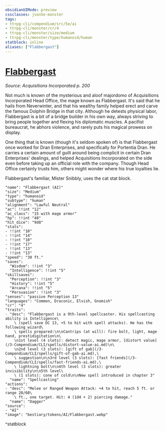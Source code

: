 ```yaml
---
obsidianUIMode: preview
cssclasses: json5e-monster
tags:
- ttrpg-cli/compendium/src/5e/ai
- ttrpg-cli/monster/cr/4
- ttrpg-cli/monster/size/medium
- ttrpg-cli/monster/type/humanoid/human
statblock: inline
aliases: ["Flabbergast"]
---
```

# [Flabbergast](3-Compendium\CLI\bestiary\npc/flabbergast-ai.md)
*Source: Acquisitions Incorporated p. 200*  

Not much is known of the mysterious and aloof majordomo of Acquisitions Incorporated Head Office, the mage known as Flabbergast. It's said that he hails from Neverwinter, and that his wealthy family helped erect and carve the famous Dolphin Bridge in that city. Although he detests physical labor, Flabbergast is a bit of a bridge builder in his own way, always striving to bring people together and flexing his diplomatic muscles. A pacifist bureaucrat, he abhors violence, and rarely puts his magical prowess on display.

One thing that is known (though it's seldom spoken of) is that Flabbergast once worked for Dran Enterprises, and specifically for Portentia Dran. He carries a certain amount of guilt around being complicit in certain Dran Enterprises' dealings, and helped Acquisitions Incorporated on the side even before taking up an official role with the company. Though Head Office certainly trusts him, others might wonder where his true loyalties lie.

Flabbergast's familiar, Mister Snibbly, uses the cat stat block.

```statblock
"name": "Flabbergast (AI)"
"size": "Medium"
"type": "humanoid"
"subtype": "human"
"alignment": "Lawful Neutral"
"ac": !!int "12"
"ac_class": "15 with mage armor"
"hp": !!int "40"
"hit_dice": "9d8"
"stats":
- !!int "10"
- !!int "14"
- !!int "10"
- !!int "17"
- !!int "13"
- !!int "13"
"speed": "30 ft."
"saves":
  "Wisdom": !!int "3"
  "Intelligence": !!int "5"
"skillsaves":
  "Perception": !!int "3"
  "History": !!int "5"
  "Arcana": !!int "5"
  "Persuasion": !!int "3"
"senses": "passive Perception 13"
"languages": "Common, Draconic, Elvish, Gnomish"
"cr": "4"
"traits":
- "desc": "Flabbergast is a 9th-level spellcaster. His spellcasting ability is Intelligence\
    \ (spell save DC 13, +5 to hit with spell attacks). He has the following wizard\
    \ spells prepared:\n\nCantrips (at will): fire bolt, light, mage hand, prestidigitation\n\
    \n1st level (4 slots): detect magic, mage armor, [distort value](/3-Compendium/CLI/spells/distort-value-ai.md)\n\
    \n2nd level (3 slots): [gift of gab](/3-Compendium/CLI/spells/gift-of-gab-ai.md),\
    \ suggestion\n\n3rd level (3 slots): [fast friends](/3-Compendium/CLI/spells/fast-friends-ai.md),\
    \ lightning bolt\n\n4th level (3 slots): greater invisibility\n\n5th level\
    \ (1 slots): cone of cold\n\nNew spell introduced in chapter 3"
  "name": "Spellcasting"
"actions":
- "desc": "Melee or Ranged Weapon Attack: +4 to hit, reach 5 ft. or range 20/60\
    \ ft., one target. Hit: 4 (1d4 + 2) piercing damage."
  "name": "Dagger"
"source":
- "AI"
"image": "bestiary/tokens/AI/Flabbergast.webp"
```
^statblock